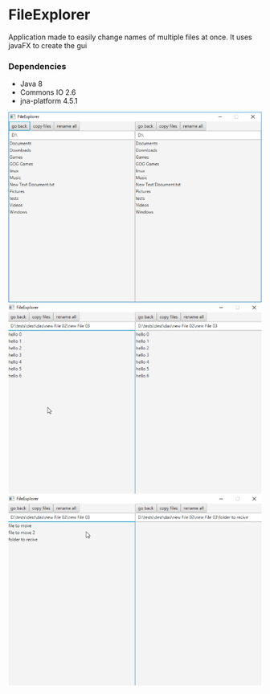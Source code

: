 # FileExplorer
Application made to easily change names of multiple files at once. It uses javaFX to create the gui

### Dependencies

- Java 8
- Commons IO 2.6
- jna-platform 4.5.1

![fileExplorer](/screenshots/fileExplorer.png)
![rename](/screenshots/rename.gif)
![move](/screenshots/move.gif)